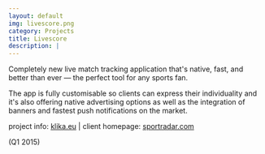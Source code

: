 ```yaml
---
layout: default
img: livescore.png
category: Projects
title: Livescore
description: |
---
```

  Completely new live match tracking application that's native, fast, and better than ever — the perfect tool for any sports fan.

  The app is fully customisable so clients can express their individuality and it's also offering native advertising options as well as the integration of banners and fastest push notifications on the market.

  project info: [klika.eu](http://www.klika.eu/livescore) &#124; client homepage: [sportradar.com](https://www.sportradar.com)

  (Q1 2015)
